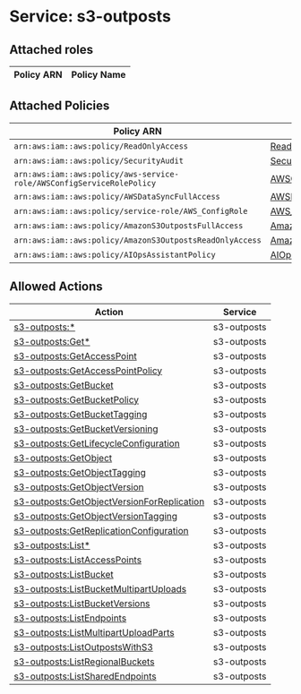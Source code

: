 # Service: s3-outposts

## Attached roles

| Policy ARN | Policy Name |
|------------|-------------|
## Attached Policies

| Policy ARN | Policy Name |
|------------|-------------|
| `arn:aws:iam::aws:policy/ReadOnlyAccess` | [ReadOnlyAccess](../policies.md#readonlyaccess) |
| `arn:aws:iam::aws:policy/SecurityAudit` | [SecurityAudit](../policies.md#securityaudit) |
| `arn:aws:iam::aws:policy/aws-service-role/AWSConfigServiceRolePolicy` | [AWSConfigServiceRolePolicy](../policies.md#awsconfigservicerolepolicy) |
| `arn:aws:iam::aws:policy/AWSDataSyncFullAccess` | [AWSDataSyncFullAccess](../policies.md#awsdatasyncfullaccess) |
| `arn:aws:iam::aws:policy/service-role/AWS_ConfigRole` | [AWS_ConfigRole](../policies.md#aws_configrole) |
| `arn:aws:iam::aws:policy/AmazonS3OutpostsFullAccess` | [AmazonS3OutpostsFullAccess](../policies.md#amazons3outpostsfullaccess) |
| `arn:aws:iam::aws:policy/AmazonS3OutpostsReadOnlyAccess` | [AmazonS3OutpostsReadOnlyAccess](../policies.md#amazons3outpostsreadonlyaccess) |
| `arn:aws:iam::aws:policy/AIOpsAssistantPolicy` | [AIOpsAssistantPolicy](../policies.md#aiopsassistantpolicy) |

## Allowed Actions

| Action | Service |
|--------|---------|
| [s3-outposts:*](../actions.md#s3-outposts:all) | s3-outposts |
| [s3-outposts:Get*](../actions.md#s3-outposts:getall) | s3-outposts |
| [s3-outposts:GetAccessPoint](../actions.md#s3-outposts:getaccesspoint) | s3-outposts |
| [s3-outposts:GetAccessPointPolicy](../actions.md#s3-outposts:getaccesspointpolicy) | s3-outposts |
| [s3-outposts:GetBucket](../actions.md#s3-outposts:getbucket) | s3-outposts |
| [s3-outposts:GetBucketPolicy](../actions.md#s3-outposts:getbucketpolicy) | s3-outposts |
| [s3-outposts:GetBucketTagging](../actions.md#s3-outposts:getbuckettagging) | s3-outposts |
| [s3-outposts:GetBucketVersioning](../actions.md#s3-outposts:getbucketversioning) | s3-outposts |
| [s3-outposts:GetLifecycleConfiguration](../actions.md#s3-outposts:getlifecycleconfiguration) | s3-outposts |
| [s3-outposts:GetObject](../actions.md#s3-outposts:getobject) | s3-outposts |
| [s3-outposts:GetObjectTagging](../actions.md#s3-outposts:getobjecttagging) | s3-outposts |
| [s3-outposts:GetObjectVersion](../actions.md#s3-outposts:getobjectversion) | s3-outposts |
| [s3-outposts:GetObjectVersionForReplication](../actions.md#s3-outposts:getobjectversionforreplication) | s3-outposts |
| [s3-outposts:GetObjectVersionTagging](../actions.md#s3-outposts:getobjectversiontagging) | s3-outposts |
| [s3-outposts:GetReplicationConfiguration](../actions.md#s3-outposts:getreplicationconfiguration) | s3-outposts |
| [s3-outposts:List*](../actions.md#s3-outposts:listall) | s3-outposts |
| [s3-outposts:ListAccessPoints](../actions.md#s3-outposts:listaccesspoints) | s3-outposts |
| [s3-outposts:ListBucket](../actions.md#s3-outposts:listbucket) | s3-outposts |
| [s3-outposts:ListBucketMultipartUploads](../actions.md#s3-outposts:listbucketmultipartuploads) | s3-outposts |
| [s3-outposts:ListBucketVersions](../actions.md#s3-outposts:listbucketversions) | s3-outposts |
| [s3-outposts:ListEndpoints](../actions.md#s3-outposts:listendpoints) | s3-outposts |
| [s3-outposts:ListMultipartUploadParts](../actions.md#s3-outposts:listmultipartuploadparts) | s3-outposts |
| [s3-outposts:ListOutpostsWithS3](../actions.md#s3-outposts:listoutpostswiths3) | s3-outposts |
| [s3-outposts:ListRegionalBuckets](../actions.md#s3-outposts:listregionalbuckets) | s3-outposts |
| [s3-outposts:ListSharedEndpoints](../actions.md#s3-outposts:listsharedendpoints) | s3-outposts |